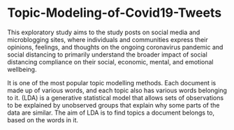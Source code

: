 # Topic-Modeling-of-Covid19-Tweets

This exploratory study aims to the study posts on social media and microblogging sites, where individuals and communities express their opinions, feelings, and thoughts on the ongoing coronavirus pandemic and social distancing to primarily understand the broader impact of social distancing compliance on their social, economic, mental, and emotional wellbeing.

It is one of the most popular topic modelling methods. Each document is made up of various words, and each topic also has various words belonging to it. (LDA) is a generative statistical model that allows sets of observations to be explained by unobserved groups that explain why some parts of the data are similar. The aim of LDA is to find topics a document belongs to, based on the words in it. 

